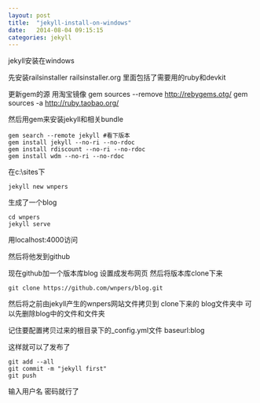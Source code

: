 ```yaml
---
layout: post
title:  "jekyll-install-on-windows"
date:   2014-08-04 09:15:15
categories: jekyll
---
```


jekyll安装在windows

先安装railsinstaller
	railsinstaller.org
里面包括了需要用的ruby和devkit

更新gem的源 用淘宝镜像
	gem sources --remove http://rebygems.otg/
	gem sources -a http://ruby.taobao.org/

然后用gem来安装jekyll和相关bundle
<!--more-->
	gem search --remote jekyll #看下版本
	gem install jekyll --no-ri --no-rdoc
	gem install rdiscount --no-ri --no-rdoc
	gem install wdm --no-ri --no-rdoc


在c:\sites下

	jekyll new wnpers

生成了一个blog

	cd wnpers
	jekyll serve

用localhost:4000访问

然后将他发到github

现在github加一个版本库blog 设置成发布网页
然后将版本库clone下来

	git clone https://github.com/wnpers/blog.git

然后将之前由jekyll产生的wnpers网站文件拷贝到 clone下来的 blog文件夹中 可以先删除blog中的文件和文件夹

记住要配置拷贝过来的根目录下的_config.yml文件 baseurl:blog

这样就可以了发布了

	git add --all
	git commit -m "jekyll first"
	git push

输入用户名 密码就行了